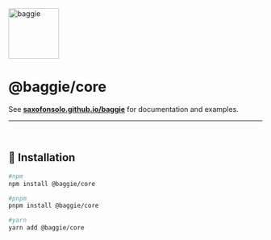 <img alt="baggie" src="https://github.com/saxofonsolo/baggie/raw/main/public/baggie-title.svg" height="100" />

<h1>@baggie/core</h1>

See **[saxofonsolo.github.io/baggie](https://saxofonsolo.github.io/baggie)** for documentation and examples.

<hr>
<br>

## 🚀 Installation

```bash
#npm
npm install @baggie/core

#pnpm
pnpm install @baggie/core

#yarn
yarn add @baggie/core
```
